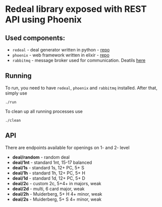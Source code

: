 # Redeal library exposed with REST API using Phoenix

## Used components:
* `redeal` - deal generator written in python - [repo](https://github.com/anntzer/redeal)
* `phoenix` - web framework written in elixir - [repo](https://github.com/phoenixframework/phoenix)
* `rabbitmq` - message broker used for communication. Deatils [here](https://www.rabbitmq.com/)

## Running
To run, you need to have `redeal`, `phoenix` and `rabbitmq` installed. After that, simply use 
```
./run
```

To clean up all running processes use
```
./clean
```

## API
There are endpoints available for openings on 1- and 2- level
* **deal/random** - random deal
* **deal/1nt** - standard 1nt, 15-17 balanced
* **deal/1s** - standard 1s, 12+ PC, 5+ S
* **deal/1h** - standard 1h, 12+ PC, 5+ H
* **deal/1d** - standard 1d, 12+ PC, 5+ D
* **deal/2c** - custom 2c, 5+4+ in majors, weak
* **deal/2d** - multi, 6 card major, weak
* **deal/2h** - Muiderberg, 5+ H 4+ minor, weak
* **deal/2s** - Muiderberg, 5+ S 4+ minor, weak
